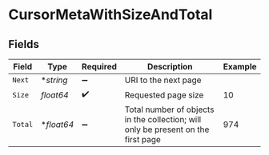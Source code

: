 # CursorMetaWithSizeAndTotal


## Fields

| Field                                                                             | Type                                                                              | Required                                                                          | Description                                                                       | Example                                                                           |
| --------------------------------------------------------------------------------- | --------------------------------------------------------------------------------- | --------------------------------------------------------------------------------- | --------------------------------------------------------------------------------- | --------------------------------------------------------------------------------- |
| `Next`                                                                            | **string*                                                                         | :heavy_minus_sign:                                                                | URI to the next page                                                              |                                                                                   |
| `Size`                                                                            | *float64*                                                                         | :heavy_check_mark:                                                                | Requested page size                                                               | 10                                                                                |
| `Total`                                                                           | **float64*                                                                        | :heavy_minus_sign:                                                                | Total number of objects in the collection; will only be present on the first page | 974                                                                               |